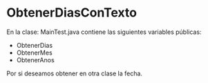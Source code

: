 # ObtenerDiasConTexto

En la clase: MainTest.java contiene las siguientes variables públicas:
- ObtenerDias
- ObtenerMes
- ObtenerAnos

Por si deseamos obtener en otra clase la fecha.
